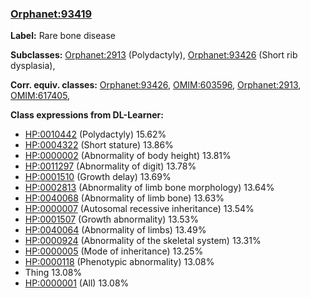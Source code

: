 
### [Orphanet:93419](http://www.orpha.net/ORDO/Orphanet_93419)
**Label:** Rare bone disease

**Subclasses:** [Orphanet:2913](http://www.orpha.net/ORDO/Orphanet_2913) (Polydactyly), [Orphanet:93426](http://www.orpha.net/ORDO/Orphanet_93426) (Short rib dysplasia), 

**Corr. equiv. classes:** [Orphanet:93426](http://www.orpha.net/ORDO/Orphanet_93426), [OMIM:603596](http://purl.obolibrary.org/obo/OMIM_603596), [Orphanet:2913](http://www.orpha.net/ORDO/Orphanet_2913), [OMIM:617405](http://purl.obolibrary.org/obo/OMIM_617405), 

**Class expressions from DL-Learner:**

- [HP:0010442](http://purl.obolibrary.org/obo/HP_0010442) (Polydactyly) 15.62%
- [HP:0004322](http://purl.obolibrary.org/obo/HP_0004322) (Short stature) 13.86%
- [HP:0000002](http://purl.obolibrary.org/obo/HP_0000002) (Abnormality of body height) 13.81%
- [HP:0011297](http://purl.obolibrary.org/obo/HP_0011297) (Abnormality of digit) 13.78%
- [HP:0001510](http://purl.obolibrary.org/obo/HP_0001510) (Growth delay) 13.69%
- [HP:0002813](http://purl.obolibrary.org/obo/HP_0002813) (Abnormality of limb bone morphology) 13.64%
- [HP:0040068](http://purl.obolibrary.org/obo/HP_0040068) (Abnormality of limb bone) 13.63%
- [HP:0000007](http://purl.obolibrary.org/obo/HP_0000007) (Autosomal recessive inheritance) 13.54%
- [HP:0001507](http://purl.obolibrary.org/obo/HP_0001507) (Growth abnormality) 13.53%
- [HP:0040064](http://purl.obolibrary.org/obo/HP_0040064) (Abnormality of limbs) 13.49%
- [HP:0000924](http://purl.obolibrary.org/obo/HP_0000924) (Abnormality of the skeletal system) 13.31%
- [HP:0000005](http://purl.obolibrary.org/obo/HP_0000005) (Mode of inheritance) 13.25%
- [HP:0000118](http://purl.obolibrary.org/obo/HP_0000118) (Phenotypic abnormality) 13.08%
- Thing 13.08%
- [HP:0000001](http://purl.obolibrary.org/obo/HP_0000001) (All) 13.08%


